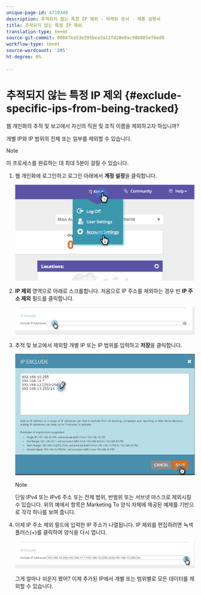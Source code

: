 ```yaml
---
unique-page-id: 4719340
description: 추적되지 않는 특정 IP 제외 - 마케팅 문서 - 제품 설명서
title: 추적되지 않는 특정 IP 제외
translation-type: tm+mt
source-git-commit: 00887ea53e395bea3a11fd28e0ac98b085ef6ed8
workflow-type: tm+mt
source-wordcount: '205'
ht-degree: 0%

---
```



# 추적되지 않는 특정 IP 제외 {#exclude-specific-ips-from-being-tracked}

웹 개인화의 추적 및 보고에서 자신의 직원 및 조직 이름을 제외하고자 하십니까?

개별 IP와 IP 범위의 전체 또는 일부를 제외할 수 있습니다.

>[!NOTE]
>
>이 프로세스를 완료하는 데 최대 5분이 걸릴 수 있습니다.

1. 웹 개인화에 로그인하고 로그인 아래에서 **계정 설정**&#x200B;을 클릭합니다.

   ![](assets/image2014-11-19-19-3a25-3a41.png)

1. **IP 제외** 영역으로 아래로 스크롤합니다. 처음으로 IP 주소를 제외하는 경우 빈 **IP 주소 제외** 필드를 클릭합니다.

   ![](assets/image2016-11-4-10-3a27-3a1.png)

1. 추적 및 보고에서 제외할 개별 IP 또는 IP 범위를 입력하고 **저장**&#x200B;을 클릭합니다.

   ![](assets/exclude-ips-form-hands.png)

   >[!NOTE]
   >
   >단일 IPv4 또는 IPv6 주소 또는 전체 범위, 반범위 또는 서브넷 마스크로 제외시킬 수 있습니다. 위의 예에서 항목은 Marketing To 양식 자체에 제공된 예제를 기반으로 각각 하나를 보여 줍니다.

1. 이제 IP 주소 제외 필드에 입력한 IP 주소가 나열됩니다. IP 제외를 편집하려면 녹색 플러스(+)를 클릭하여 양식을 다시 엽니다.

   ![](assets/exclude-ips-after.png)

   그게 얼마나 쉬운지 봤어? 이제 추가된 IP에서 개별 또는 범위별로 모든 데이터를 제외할 수 있습니다.


